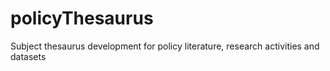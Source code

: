 # policyThesaurus
Subject thesaurus development for policy literature, research activities and datasets
